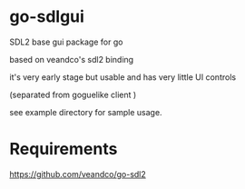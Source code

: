 # go-sdlgui
SDL2 base gui package for go 

based on veandco's sdl2 binding

it's very early stage but usable and has very little UI controls

(separated from goguelike client )

see example directory for sample usage.

# Requirements

https://github.com/veandco/go-sdl2
